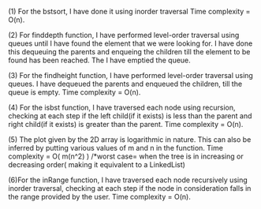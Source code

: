 (1) For the bstsort, I have done it using inorder traversal
Time complexity = O(n).

(2) For finddepth function, I have performed level-order traversal using queues until I have found the element that we were looking for.
I have done this dequeuing the parents and enqueing the children till the element to be found has been reached. The I have emptied the queue.

(3) For the findheight function, I have performed level-order traversal using queues.
I have dequeued the parents and enqueued the children, till the  queue is empty.
Time complexity = O(n).

(4) For the isbst function, I have traversed each node using  recursion, checking at each step if the left child(if it exists) is less than the parent and right child(if it exists) is greater than the parent. 
Time complexity = O(n).

(5) The plot given by the 2D array is logarithmic in nature. This can also be inferred by putting various values of m and n in the function.
Time complexity = O( m(n^2) )   /*worst case= when the tree is in increasing or decreasing order( making it equivalent to a LinkedList) 

(6)For the inRange function, I have traversed each node recursively using inorder traversal, checking at each step if the node in consideration
falls in the range provided by the user.
Time complexity = O(n).
